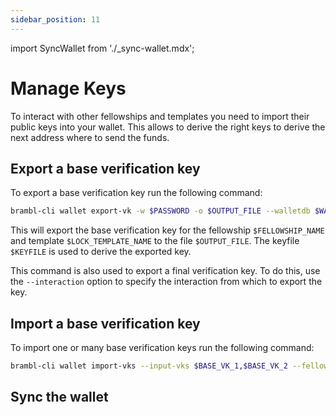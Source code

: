 ```yaml
---
sidebar_position: 11
---
```


import SyncWallet from './_sync-wallet.mdx';

# Manage Keys

To interact with other fellowships and templates you need to import their public
keys into your wallet. This allows to derive the right keys to derive the next
address where to send the funds.

## Export a base verification key

To export a base verification key run the following command:

```bash
brambl-cli wallet export-vk -w $PASSWORD -o $OUTPUT_FILE --walletdb $WALLET --fellowship-name $FELLOWSHIP_NAME --template-name $LOCK_TEMPLATE_NAME --keyfile $KEYFILE -n $NETWORK
```

This will export the base verification key for the fellowship `$FELLOWSHIP_NAME` and template `$LOCK_TEMPLATE_NAME` to the file `$OUTPUT_FILE`. The keyfile `$KEYFILE` is used to derive the exported key.

This command is also used to export a final verification key. To do this, use the `--interaction` option to specify the 
interaction from which to export the key.

## Import a base verification key

To import one or many base verification keys run the following command:

```bash
brambl-cli wallet import-vks --input-vks $BASE_VK_1,$BASE_VK_2 --fellowship-name $FELLOWSHIP_NAME --template-name $LOCK_TEMPLATE_NAME -n $NETWORK --walletdb $WALLET
```

## Sync the wallet

<SyncWallet />